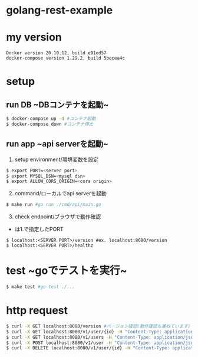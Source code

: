 # golang-rest-example

# my version
```
Docker version 20.10.12, build e91ed57
docker-compose version 1.29.2, build 5becea4c
```

# setup


## run DB ~DBコンテナを起動~
```sh
$ docker-compose up -d #コンテナ起動
$ docker-compose down #コンテナ停止
```

## run app ~api serverを起動~
1. setup environment/環境変数を設定
```sh
$ export PORT=<server port>
$ export MYSQL_DSN=<mysql dsn>
$ export ALLOW_CORS_ORIGIN=<cors origin>
```
2. command/ローカルでapi serverを起動
```sh
$ make run #go run ./cmd/api/main.go
```
3. check endpoint/ブラウザで動作確認
 - <SERVER PORT>は1.で指定したPORT
```
$ localhost:<SERVER PORT>/version #ex. localhost:8080/version
$ localhost:<SERVER PORT>/healthz
```

# test ~goでテストを実行~
```sh
$ make test #go test ./...
```

# http request
```sh
$ curl -X GET localhost:8080/version #バージョン確認(動作確認も兼ねています)
$ curl -X GET localhost:8080/v1/user/{id} -H "Content-Type: application/json" #idを指定して該当のuserを取得
$ curl -X GET localhost:8080/v1/users -H "Content-Type: application/json" #userテーブルの一覧(全件)を取得
$ curl -X POST localhost:8080/v1/user -H "Content-Type: application/json" --data-raw '{"name": "user"}' #usersテーブルに指定したnameのuserレコードを追加
$ curl -X DELETE localhost:8080/v1/user/{id} -H "Content-Type: application/json" #idを指定して該当のuserをテーブルから削除

```
